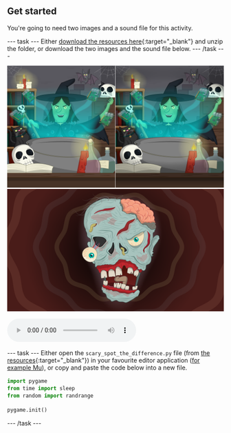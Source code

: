 ## Get started

You're going to need two images and a sound file for this activity.

--- task ---
Either [download the resources here](http://rpf.io/p/en/scary-spot-the-difference-go){:target="_blank"} and unzip the folder, or download the two images and the sound file below.
--- /task ---

![image](images/spot_the_diff.png)
![image](images/scary_face.png)

<audio controls>
<source src="resources/scream.wav" type="audio/wav">
Your browser does not support the<code>audio</code> element.
</audio>

--- task ---
Either open the `scary_spot_the_difference.py` file (from [the resources](http://rpf.io/p/en/scary-spot-the-difference-go){:target="_blank"}) in your favourite editor application ([for example Mu](https://projects.raspberrypi.org/en/projects/getting-started-with-mu)), or copy and paste the code below into a new file.

```python
import pygame
from time import sleep
from random import randrange

pygame.init()
```
--- /task ---
